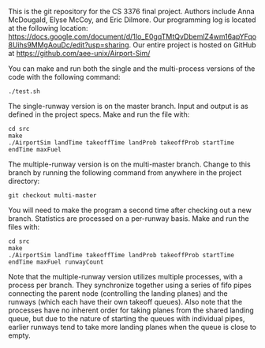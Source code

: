 This is the git repository for the CS 3376 final project. Authors include Anna McDougald, Elyse McCoy, and Eric Dilmore. Our programming log is located at the following location: https://docs.google.com/document/d/1Io_E0gqTMtQvDbemlZ4wm16apYFqo8Uihs9MMgAouDc/edit?usp=sharing. Our entire project is hosted on GitHub at https://github.com/aee-unix/Airport-Sim/

You can make and run both the single and the multi-process versions of the code with the following command:

	./test.sh

The single-runway version is on the master branch. Input and output is as defined in the project specs. Make and run the file with:

	cd src
	make
	./AirportSim landTime takeoffTime landProb takeoffProb startTime endTime maxFuel

The multiple-runway version is on the multi-master branch. Change to this branch by running the following command from anywhere in the project directory:

	git checkout multi-master

You will need to make the program a second time after checking out a new branch. Statistics are processed on a per-runway basis. Make and run the files with:

	cd src
	make
	./AirportSim landTime takeoffTime landProb takeoffProb startTime endTime maxFuel runwayCount

Note that the multiple-runway version utilizes multiple processes, with a process per branch. They synchronize together using a series of fifo pipes connecting the parent node (controlling the landing planes) and the runways (which each have their own takeoff queues). Also note that the processes have no inherent order for taking planes from the shared landing queue, but due to the nature of starting the queues with individual pipes, earlier runways tend to take more landing planes when the queue is close to empty.
